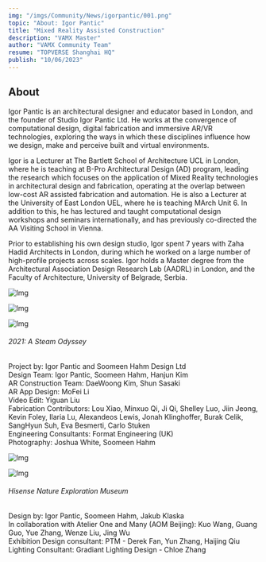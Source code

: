 ```yaml
---
img: "/imgs/Community/News/igorpantic/001.png"
topic: "About: Igor Pantic"
title: "Mixed Reality Assisted Construction"
description: "VAMX Master"
author: "VAMX Community Team"
resume: "TOPVERSE Shanghai HQ"
publish: "10/06/2023"
---
```


<h2>About</h2>

Igor Pantic is an architectural designer and educator based in London, and the founder of Studio Igor Pantic Ltd. He works at the convergence of computational design, digital fabrication and immersive AR/VR technologies, exploring the ways in which these disciplines influence how we design, make and perceive built and virtual environments.  

Igor is a Lecturer at The Bartlett School of Architecture UCL in London, where he is teaching at B-Pro Architectural Design (AD) program, leading the research which focuses on the application of Mixed Reality technologies in architectural design and fabrication, operating at the overlap between low-cost AR assisted fabrication and automation. He is also a Lecturer at the University of East London UEL, where he is teaching MArch Unit 6. In addition to this, he has lectured and taught computational design workshops and seminars internationally, and has previously co-directed the AA Visiting School in Vienna.  

Prior to establishing his own design studio, Igor spent 7 years with Zaha Hadid Architects in London, during which he worked on a large number of high-profile projects across scales. Igor holds a Master degree from the Architectural Association Design Research Lab (AADRL) in London, and the Faculty of Architecture, University of Belgrade, Serbia. 
  
![Img](/imgs/Community/News/igorpantic/Steam_Odyssey_04_Exhibition_Photo-SoomeenHahm.jpg) 

![Img](/imgs/Community/News/igorpantic/Steam_Odyssey_07_Exhibition_Photo-Joshua_White.jpg) 

![Img](/imgs/Community/News/igorpantic/Steam_Odyssey_13_Construction_Photo-SD.jpg) 

<h6>2021: A Steam Odyssey</h6> 

Project by: Igor Pantic and Soomeen Hahm Design Ltd  
Design Team: Igor Pantic, Soomeen Hahm, Hanjun Kim  
AR Construction Team: DaeWoong Kim, Shun Sasaki  
AR App Design: MoFei Li  
Video Edit: Yiguan Liu  
Fabrication Contributors: Lou Xiao, Minxuo Qi, Ji Qi, Shelley Luo, Jiin Jeong, Kevin Foley, Ilaria Lu, Alexandeos Lewis, Jonah Klinghoffer, Burak Celik, SangHyun Suh, Eva Besmerti, Carlo Stuken  
Engineering Consultants: Format Engineering (UK)  
Photography: Joshua White, Soomeen Hahm  

![Img](/imgs/Community/News/igorpantic/Hisense_NEM_07.jpg) 

![Img](/imgs/Community/News/igorpantic/Hisense_NEM_08.jpg) 

<h6>Hisense Nature Exploration Museum</h6> 

Design by: Igor Pantic, Soomeen Hahm, Jakub Klaska  
In collaboration with Atelier One and Many (AOM Beijing): Kuo Wang, Guang Guo, Yue Zhang, Wenze Liu, Jing Wu  
Exhibition Design consultant: PTM - Derek Fan, Yun Zhang, Haijing Qiu  
Lighting Consultant: Gradiant Lighting Design - Chloe Zhang  
